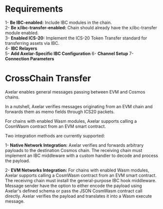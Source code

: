 # Requirements

1- **Be IBC-enabled:** Include IBC modules in the chain.                                                                    
2- **Be x/ibc-transfer-enabled:** Chain should already have the x/ibc-transfer module enabled.                                 
3- **Enabled ICS-20:** Implement the ICS-20 Token Transfer standard for transferring assets via IBC.                                   
4- **IBC Relayers**                                                                                                
5- **Add Axelar-Specific IBC Configuration**
6- **Channel Setup**
7- **Connection Parameters**

# CrossChain Transfer

Axelar enables general messages passing between EVM and Cosmos chains.

In a nutshell, Axelar verifies messages originating from an EVM chain and forwards them as memo fields through ICS20 packets.

For chains with enabled Wasm modules, Axelar supports calling a CosmWasm contract from an EVM smart contract.

Two integration methods are currently supported:

1- **Native Network Integration:** Axelar verifies and forwards arbitrary payloads to the destination Cosmos chain. The receiving chain must implement an IBC middleware with a custom handler to decode and process the payload.

2- **EVM Networks Integration:** For chains with enabled Wasm modules, Axelar supports calling a CosmWasm contract from an EVM smart contract. The receiving chain must install the general-purpose IBC hook middleware. Message sender have the option to either encode the payload using Axelar's defined schema or pass the JSON CosmWasm contract call directly. Axelar verifies the payload and translates it into a Wasm execute message.
